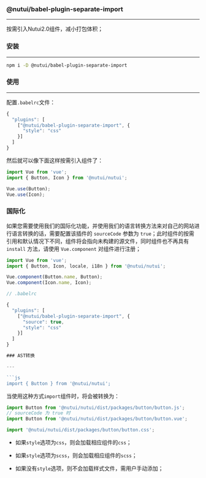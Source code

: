 ### @nutui/babel-plugin-separate-import

---

按需引入Nutui2.0组件，减小打包体积；

### 安装

---

```bash
npm i -D @nutui/babel-plugin-separate-import
```

### 使用

---

配置`.babelrc`文件：

```js
{
  "plugins": [
    ["@nutui/babel-plugin-separate-import", {
      "style": "css"
    }]
  ]
}

```

然后就可以像下面这样按需引入组件了：

```js
import Vue from 'vue';
import { Button, Icon } from '@nutui/nutui';

Vue.use(Button);
Vue.use(Icon);
```

### 国际化

如果您需要使用我们的国际化功能，并使用我们的语言转换方法来对自己的网站进行语言转换的话，需要配置该插件的 `sourceCode` 参数为 `true`；此时组件的按需引用和默认情况下不同，组件将会指向未构建的源文件，同时组件也不再具有 `install` 方法，请使用 `Vue.component` 对组件进行注册；

```js
import Vue from 'vue';
import { Button, Icon, locale, i18n } from '@nutui/nutui';

Vue.component(Button.name, Button);
Vue.component(Icon.name, Icon);
```

```js
// .babelrc

{
  "plugins": [
    ["@nutui/babel-plugin-separate-import", {
      "source": true,
      "style": "css"
    }]
  ]
}

### AST转换

---

```js
import { Button } from '@nutui/nutui';
```
当使用这种方式`import`组件时，将会被转换为：
```js
import Button from '@nutui/nutui/dist/packages/button/button.js';
// sourceCode 为 true 时
import Button from '@nutui/nutui/dist/packages/button/button.vue';

import '@nutui/nutui/dist/packages/button/button.css';
```

* 如果`style`选项为`css`，则会加载相应组件的`css`；

* 如果`style`选项为`scss`，则会加载相应组件的`scss`；

* 如果没有`style`选项，则不会加载样式文件，需用户手动添加；

